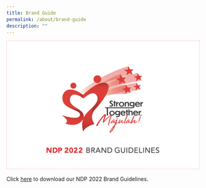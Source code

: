 ```yaml
---
title: Brand Guide
permalink: /about/brand-guide
description: ""
---
```

![](/images/Brand%20Guide%20Page%20Image%2020May2022%203pm.jpg)

Click [here](/files/NDP%202022%20Brand%20Guide%2024May2022%205pm.pdf) to download our NDP 2022 Brand Guidelines.